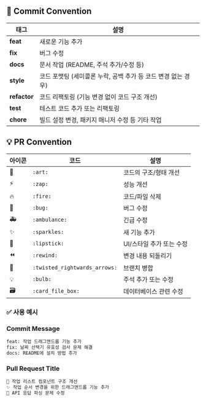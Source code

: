 ## 🚀 Commit Convention

| 태그 | 설명 |
| --- | --- |
| **feat** | 새로운 기능 추가 |
| **fix** | 버그 수정 |
| **docs** | 문서 작업 (README, 주석 추가/수정 등) |
| **style** | 코드 포맷팅 (세미콜론 누락, 공백 추가 등 코드 변경 없는 경우) |
| **refactor** | 코드 리팩토링 (기능 변경 없이 코드 구조 개선) |
| **test** | 테스트 코드 추가 또는 리팩토링 |
| **chore** | 빌드 설정 변경, 패키지 매니저 수정 등 기타 작업 |

## 💡 PR Convention

| 아이콘 | 코드 | 설명 |
| --- | --- | --- |
| 🎨 | `:art:` | 코드의 구조/형태 개선 |
| ⚡️ | `:zap:` | 성능 개선 |
| 🔥 | `:fire:` | 코드/파일 삭제 |
| 🐛 | `:bug:` | 버그 수정 |
| 🚑 | `:ambulance:` | 긴급 수정 |
| ✨ | `:sparkles:` | 새 기능 추가 |
| 💄 | `:lipstick:` | UI/스타일 추가 또는 수정 |
| ⏪ | `:rewind:` | 변경 내용 되돌리기 |
| 🔀 | `:twisted_rightwards_arrows:` | 브랜치 병합 |
| 💡 | `:bulb:` | 주석 추가 또는 수정 |
| 🗃 | `:card_file_box:` | 데이터베이스 관련 수정 |

### ✅ 사용 예시

### **Commit Message**

```bash
feat: 작업 드래그앤드롭 기능 추가
fix: 날짜 선택기 유효성 검사 문제 해결
docs: README에 설치 방법 추가
```

### **Pull Request Title**

```bash
🎨 작업 리스트 컴포넌트 구조 개선
✨ 작업 순서 변경을 위한 드래그앤드롭 기능 추가
🐛 API 응답 파싱 문제 수정
```
